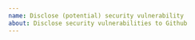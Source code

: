 ```yaml
---
name: Disclose (potential) security vulnerability
about: Disclose security vulnerabilities to Github
---
```



